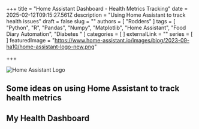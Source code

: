 +++
title = "Home Assistant Dashboard - Health Metrics Tracking"
date = 2025-02-12T09:15:27.561Z
description = "Using Home Assistant to track health issues"
draft = false
slug = ""
authors = [ "Rodders" ]
tags = [ "Python", "R", "Pandas", "Numpy", "Matplotlib", "Home Assistant", "Food Diary Automation", "Diabetes " ]
categories = [ ]
externalLink = ""
series = [ ]
featuredImage = "https://www.home-assistant.io/images/blog/2023-09-ha10/home-assistant-logo-new.png"

+++

![Home Assistant Logo](https://www.home-assistant.io/images/blog/2023-09-ha10/home-assistant-logo-new.png)

## Some ideas on using Home Assistant to track health metrics

## My Health Dashboard


